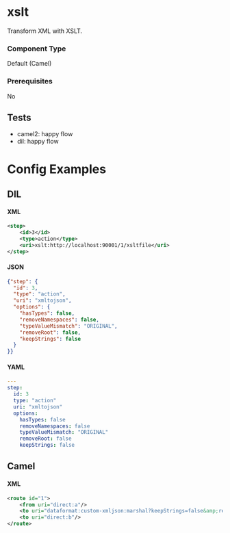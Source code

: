 # xslt

Transform XML with XSLT.

### Component Type

Default (Camel)

### Prerequisites

No

## Tests

- camel2: happy flow
- dil: happy flow


# Config Examples

## DIL

#### XML

```xml
<step>
    <id>3</id>
    <type>action</type>
    <uri>xslt:http://localhost:90001/1/xsltfile</uri>
</step>
```

#### JSON

```json
{"step": {
  "id": 3,
  "type": "action",
  "uri": "xmltojson",
  "options": {
    "hasTypes": false,
    "removeNamespaces": false,
    "typeValueMismatch": "ORIGINAL",
    "removeRoot": false,
    "keepStrings": false
  }
}}
```

#### YAML

```yaml
---
step:
  id: 3
  type: "action"
  uri: "xmltojson"  
  options:
    hasTypes: false
    removeNamespaces: false
    typeValueMismatch: "ORIGINAL"
    removeRoot: false
    keepStrings: false
```

## Camel

#### XML

```xml
<route id="1">
    <from uri="direct:a"/>
    <to uri="dataformat:custom-xmljson:marshal?keepStrings=false&amp;removeNamespaces=false&amp;removeRoot=false&amp;hasTypes=false&amp;typeValueMismatch=ORIGINAL"/>
    <to uri="direct:b"/>
</route>
```



